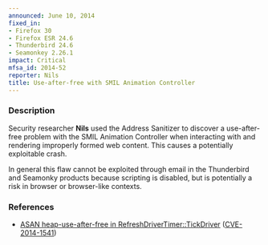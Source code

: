 ```yaml
---
announced: June 10, 2014
fixed_in:
- Firefox 30
- Firefox ESR 24.6
- Thunderbird 24.6
- Seamonkey 2.26.1
impact: Critical
mfsa_id: 2014-52
reporter: Nils
title: Use-after-free with SMIL Animation Controller
---
```


<h3>Description</h3>

<p>Security researcher <strong>Nils</strong> used the Address Sanitizer to
discover a use-after-free problem with the SMIL Animation Controller when
interacting with and rendering improperly formed web content. This causes a
potentially exploitable crash. 
</p>

<p class="note">In general this flaw cannot be exploited through email in the
Thunderbird and Seamonky products because scripting is disabled, but is 
potentially a risk in browser or browser-like contexts.</p>

<h3>References</h3>

<ul>
  <li><a href="https://bugzilla.mozilla.org/show_bug.cgi?id=1000185">
        ASAN heap-use-after-free in RefreshDriverTimer::TickDriver</a> (<a href="http://cve.mitre.org/cgi-bin/cvename.cgi?name=CVE-2014-1541" class="ex-ref">CVE-2014-1541</a>)</li>
</ul>



